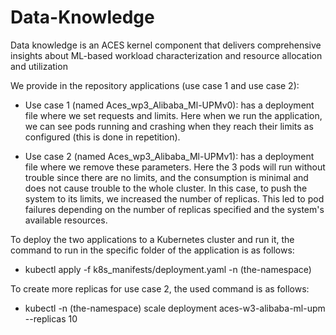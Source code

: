 # Data-Knowledge

Data knowledge is an ACES kernel component that delivers comprehensive insights about ML-based workload characterization and resource allocation and utilization

We provide in the repository applications (use case 1 and use case 2): 

- Use case 1 (named Aces_wp3_Alibaba_Ml-UPMv0): has a deployment file where we set requests and limits. Here when we run the application, we can see pods running and crashing when they reach their limits as configured (this is done in repetition).  

- Use case 2 (named Aces_wp3_Alibaba_Ml-UPMv1): has a deployment file where we remove these parameters.  Here the 3 pods will run without trouble since there are no limits, and the consumption is minimal and does not cause trouble to the whole cluster. In this case, to push the system to its limits, we increased the number of replicas. This led to pod failures depending on the number of replicas specified and the system's available resources.  

To deploy the two applications to a Kubernetes cluster and run it, the command to run in the specific folder of the application is as follows: 
 
 - kubectl apply -f k8s_manifests/deployment.yaml -n (the-namespace) 

To create more replicas for use case 2, the used command is as follows:

 - kubectl -n (the-namespace)  scale deployment aces-w3-alibaba-ml-upm --replicas 10 
